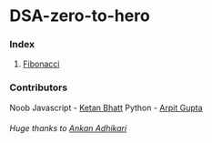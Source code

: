 # DSA-zero-to-hero

### Index
1. [Fibonacci](Day1/)



### Contributors
Noob Javascript - [Ketan Bhatt](https://github.com/ketanbhatt)
Python - [Arpit Gupta](https://github.com/TigerApps)

###### Huge thanks to [Ankan Adhikari](https://twitter.com/firehawk895)
